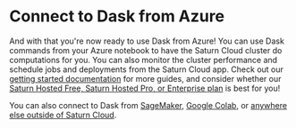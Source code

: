 # Connect to Dask from Azure

And with that you're now ready to use Dask from Azure! You can use Dask commands from your Azure notebook to have the Saturn Cloud cluster do computations for you. You can also monitor the cluster performance and schedule jobs and deployments from the Saturn Cloud app. Check out our [getting started documentation](<docs/release-notes/2024/2024.05.01.md>) for more guides, and consider whether our [Saturn Hosted Free, Saturn Hosted Pro, or Enterprise plan](/docs) is best for you!

You can also connect to Dask from [SageMaker](<docs/user-guide/integrations/sagemaker_external_connect.md>), [Google Colab](<docs/user-guide/integrations/colab_external_connect.md>), or [anywhere else outside of Saturn Cloud](<docs/user-guide/integrations/sagemaker_external_connect.md>).

